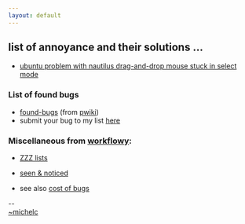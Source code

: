 ```yaml
---
layout: default
---
```

## list of annoyance and their solutions ...


* [ubuntu problem with nautilus drag-and-drop mouse stuck in select mode](mouse-stuck.html)

### List of found bugs

 * [found-bugs][FBUGS] (from [pwiki])
 * submit your bug to my list [here](https://workflowy.com/s/input-bucket/h4tBOI3XE5XM6zIJ)

### Miscellaneous from [workflowy][WFY]:

 * [ZZZ lists](https://workflowy.com/s/zzz/a81aB20G9AH5LTIe)
 * [seen & noticed][S&N]

 * see also [cost of bugs](https://duckduckgo.com/?q=!g+cost+of+bugs)




--&nbsp;<br>
[~michelc](https://workflowy.com/#/543361208bf6)


[FBUGS]: https://framagit.org/michelsphere/mywiki/-/wikis/found-bugs
[WFY]: https://workflowy.com/#/
[pwiki]: https://framagit.org/michelsphere/mywiki/-/wikis/home
[S&N]: https://workflowy.com/#/d23652ec2f22
[ZZZ]: https://workflowy.com/#/d15c669d50ac
